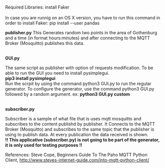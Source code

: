 Required Libraries: 
install Faker
<br><br>
In case you are runnig on an OS X version, you have to run this command in order to install Faker:
pip install --user pandas

**publisher.py**
This Generates random two points in the area of Gothenburg and a time (in format hours:minutes) and after connecting to the MQTT Broker (Mosquitto) publishes this data. 
<br><br>

**GUI.py**

The same script as publisher with option of requests modification.
To be able to run the GUI you need to install pysimplegui. 
<br>
**pip3 install pysimplegui**
<br>
Run the scrpit by using the command python3 GUI.py to run the regular generator.
To configure the generator, use the command python3 GUI.py followed by a random argument.
ex:
**python3 GUI.py custom**
<br><br>

**subscriber.py**

Subscriber is a sample of what file that is uses mqtt mosquitto and subscribes to the content publishd by publisher.
It Connects to the MQTT Broker (Mosquitto) and subscribes to the same topic that the publisher is using to publish data. 
At every publication the data received is shown.
<br>
**!! This applicative (subscriber.py) is not going to be part of the generator, it is only used for testing purposes !!**

References: 
Steve Cope, Beginners Guide To The Paho MQTT Python Client, http://www.steves-internet-guide.com/into-mqtt-python-client/


